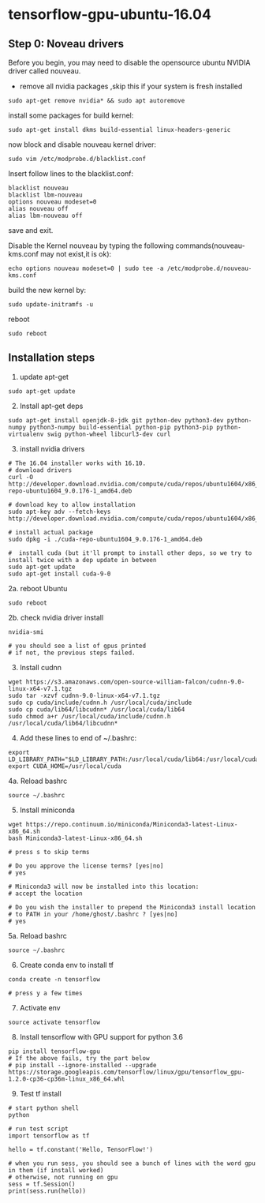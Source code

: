 # tensorflow-gpu-ubuntu-16.04

## Step 0: Noveau drivers
Before you begin, you may need to disable the opensource ubuntu NVIDIA driver called nouveau.

* remove all nvidia packages ,skip this if your system is fresh installed

```text
sudo apt-get remove nvidia* && sudo apt autoremove
```
install some packages for build kernel:
```text
sudo apt-get install dkms build-essential linux-headers-generic
```
now block and disable nouveau kernel driver:
```text
sudo vim /etc/modprobe.d/blacklist.conf
```
Insert follow lines to the blacklist.conf:
```text
blacklist nouveau
blacklist lbm-nouveau
options nouveau modeset=0
alias nouveau off
alias lbm-nouveau off
```

save and exit.

Disable the Kernel nouveau by typing the following commands(nouveau-kms.conf may not exist,it is ok):
```text
echo options nouveau modeset=0 | sudo tee -a /etc/modprobe.d/nouveau-kms.conf
```

build the new kernel by:
```text
sudo update-initramfs -u
```

reboot
```text
sudo reboot
```

## Installation steps

1. update apt-get
```text
sudo apt-get update
```

2. Install apt-get deps
```text
sudo apt-get install openjdk-8-jdk git python-dev python3-dev python-numpy python3-numpy build-essential python-pip python3-pip python-virtualenv swig python-wheel libcurl3-dev curl   
```

3. install nvidia drivers

```text
# The 16.04 installer works with 16.10.
# download drivers
curl -O http://developer.download.nvidia.com/compute/cuda/repos/ubuntu1604/x86_64/cuda-repo-ubuntu1604_9.0.176-1_amd64.deb

# download key to allow installation
sudo apt-key adv --fetch-keys http://developer.download.nvidia.com/compute/cuda/repos/ubuntu1604/x86_64/7fa2af80.pub

# install actual package
sudo dpkg -i ./cuda-repo-ubuntu1604_9.0.176-1_amd64.deb

#  install cuda (but it'll prompt to install other deps, so we try to install twice with a dep update in between
sudo apt-get update
sudo apt-get install cuda-9-0   
```
2a. reboot Ubuntu
```text
sudo reboot
```
2b. check nvidia driver install
```text
nvidia-smi   

# you should see a list of gpus printed    
# if not, the previous steps failed.  
```

3. Install cudnn
```text
wget https://s3.amazonaws.com/open-source-william-falcon/cudnn-9.0-linux-x64-v7.1.tgz  
sudo tar -xzvf cudnn-9.0-linux-x64-v7.1.tgz  
sudo cp cuda/include/cudnn.h /usr/local/cuda/include
sudo cp cuda/lib64/libcudnn* /usr/local/cuda/lib64
sudo chmod a+r /usr/local/cuda/include/cudnn.h /usr/local/cuda/lib64/libcudnn*
```


4. Add these lines to end of ~/.bashrc:
```text
export LD_LIBRARY_PATH="$LD_LIBRARY_PATH:/usr/local/cuda/lib64:/usr/local/cuda/extras/CUPTI/lib64"
export CUDA_HOME=/usr/local/cuda
```

4a. Reload bashrc
```text
source ~/.bashrc
```

5. Install miniconda
```text
wget https://repo.continuum.io/miniconda/Miniconda3-latest-Linux-x86_64.sh
bash Miniconda3-latest-Linux-x86_64.sh   

# press s to skip terms   

# Do you approve the license terms? [yes|no]
# yes

# Miniconda3 will now be installed into this location:
# accept the location

# Do you wish the installer to prepend the Miniconda3 install location
# to PATH in your /home/ghost/.bashrc ? [yes|no]
# yes 
```

5a. Reload bashrc
```text
source ~/.bashrc
```

6. Create conda env to install tf
```text
conda create -n tensorflow

# press y a few times 
```

7. Activate env
```text
source activate tensorflow  
```

8. Install tensorflow with GPU support for python 3.6


```text
pip install tensorflow-gpu
# If the above fails, try the part below
# pip install --ignore-installed --upgrade https://storage.googleapis.com/tensorflow/linux/gpu/tensorflow_gpu-1.2.0-cp36-cp36m-linux_x86_64.whl
```


9. Test tf install
```text
# start python shell   
python

# run test script   
import tensorflow as tf   

hello = tf.constant('Hello, TensorFlow!')

# when you run sess, you should see a bunch of lines with the word gpu in them (if install worked)
# otherwise, not running on gpu
sess = tf.Session()
print(sess.run(hello))
```


